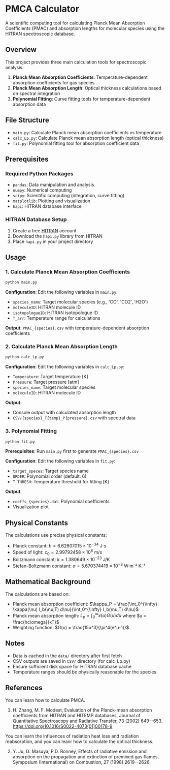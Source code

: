 # PMCA Calculator

A scientific computing tool for calculating Planck Mean Absorption Coefficients (PMAC) and absorption lengths for molecular species using the HITRAN spectroscopic database.

## Overview

This project provides three main calculation tools for spectroscopic analysis:

1. **Planck Mean Absorption Coefficients**: Temperature-dependent absorption coefficients for gas species
2. **Planck Mean Absorption Length**: Optical thickness calculations based on spectral integration
3. **Polynomial Fitting**: Curve fitting tools for temperature-dependent absorption data

## File Structure

- `main.py`: Calculate Planck mean absorption coefficients vs temperature
- `calc_Lp.py`: Calculate Planck mean absorption length (optical thickness)
- `fit.py`: Polynomial fitting tool for absorption coefficient data

## Prerequisites

### Required Python Packages
- `pandas`: Data manipulation and analysis
- `numpy`: Numerical computing
- `scipy`: Scientific computing (integration, curve fitting)
- `matplotlib`: Plotting and visualization
- `hapi`: HITRAN database interface

### HITRAN Database Setup
1. Create a free [HITRAN]( https://hitran.org/) account
2. Download the `hapi.py` library from HITRAN
3. Place `hapi.py` in your project directory

## Usage

### 1. Calculate Planck Mean Absorption Coefficients

```bash
python main.py
```

**Configuration**: Edit the following variables in `main.py`:
- `species_name`: Target molecular species (e.g., 'CO', 'CO2', 'H2O')
- `moleculeID`: HITRAN molecule ID
- `isotopologueID`: HITRAN isotopologue ID
- `T_arr`: Temperature range for calculations

**Output**: `PMAC_{species}.csv` with temperature-dependent absorption coefficients

### 2. Calculate Planck Mean Absorption Length

```bash
python calc_Lp.py
```

**Configuration**: Edit the following variables in `calc_Lp.py`:
- `Temperature`: Target temperature [K]
- `Pressure`: Target pressure [atm]
- `species_name`: Target molecular species
- `moleculeID`: HITRAN molecule ID

**Output**:
- Console output with calculated absorption length
- `CSV/{species}_T{temp}_P{pressure}.csv` with spectral data

### 3. Polynomial Fitting

```bash
python fit.py
```

**Prerequisites**: Run `main.py` first to generate `PMAC_{species}.csv`

**Configuration**: Edit the following variables in `fit.py`:
- `target_speces`: Target species name
- `ORDER`: Polynomial order (default: 6)
- `T_THRESH`: Temperature threshold for fitting [K]

**Output**:
- `coeffs_{species}.dat`: Polynomial coefficients
- Visualization plot

## Physical Constants

The calculations use precise physical constants:
- Planck constant: $h = 6.62607015 \times 10^{-34}$ J·s
- Speed of light: $c_0 = 2.99792458 \times 10^8$ m/s
- Boltzmann constant: $k = 1.380649 \times 10^{-23}$ J/K
- Stefan-Boltzmann constant: $\sigma = 5.670374419 \times 10^{-8}$ W·m⁻²·K⁻⁴

## Mathematical Background

The calculations are based on:
- Planck mean absorption coefficient: $\kappa_P = \frac{\int_0^{\infty} \kappa(\nu) I_b(\nu,T) d\nu}{\int_0^{\infty} I_b(\nu,T) d\nu}$
- Planck mean absorption length: $L_p = \int_0^{\infty} \kappa(u) G(u) du$ where $u = \frac{hc\omega}{kT}$
- Weighting function: $G(u) = \frac{15u^3}{\pi^4(e^u-1)}$

## Notes

- Data is cached in the `data/` directory after first fetch
- CSV outputs are saved in `CSV/` directory (for calc_Lp.py)
- Ensure sufficient disk space for HITRAN database cache
- Temperature ranges should be physically reasonable for the species

## References
You can learn how to calculate PMCA.

1. H. Zhang, M. F. Modest, Evaluation of the Planck-mean absorption coefficients from HITRAN and HITEMP databases, Journal of Quantitative Spectroscopy and Radiative Transfer, 73 (2002) 649--653.
https://doi.org/10.1016/S0022-4073(01)00178-9


You can learn the influences of radiation heat loss and radiation reabsorption,
and you can leanr how to calculate the optical thickness.

2. Y. Ju, G. Masuya, P.D. Ronney, Effects of radiative emission and absorption on the propagation and extinction of premixed gas flames, Symposium (International) on Combustion, 27 (1998) 2619--2626.
